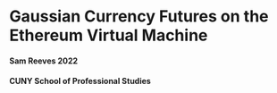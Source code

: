 # Gaussian Currency Futures on the Ethereum Virtual Machine

#### Sam Reeves 2022
#### CUNY School of Professional Studies


